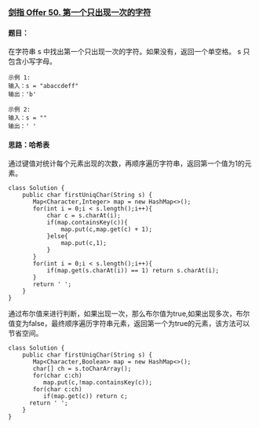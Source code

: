 ### [剑指 Offer 50. 第一个只出现一次的字符](https://leetcode.cn/problems/di-yi-ge-zhi-chu-xian-yi-ci-de-zi-fu-lcof/)

#### 题目：

在字符串 s 中找出第一个只出现一次的字符。如果没有，返回一个单空格。 s 只包含小写字母。

```
示例 1:
输入：s = "abaccdeff"
输出：'b'

示例 2:
输入：s = "" 
输出：' '
```

#### 思路：哈希表

通过键值对统计每个元素出现的次数，再顺序遍历字符串，返回第一个值为1的元素。

```
class Solution {
    public char firstUniqChar(String s) {
       Map<Character,Integer> map = new HashMap<>();
       for(int i = 0;i < s.length();i++){
           char c = s.charAt(i);
           if(map.containsKey(c)){
               map.put(c,map.get(c) + 1);
           }else{
               map.put(c,1);
           }
       }
       for(int i = 0;i < s.length();i++){
           if(map.get(s.charAt(i)) == 1) return s.charAt(i);
       }
       return ' ';
    }
}
```

通过布尔值来进行判断，如果出现一次，那么布尔值为true,如果出现多次，布尔值变为false，最终顺序遍历字符串元素，返回第一个为true的元素，该方法可以节省空间。

```
class Solution {
    public char firstUniqChar(String s) {
       Map<Character,Boolean> map = new HashMap<>();
       char[] ch = s.toCharArray();
       for(char c:ch)
          map.put(c,!map.containsKey(c));
       for(char c:ch)
          if(map.get(c)) return c;
      return ' ';
    }
}
```

